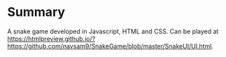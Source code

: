 # Summary

A snake game developed in Javascript, HTML and CSS. Can be played at https://htmlpreview.github.io/?https://github.com/navsam9/SnakeGame/blob/master/SnakeUI/UI.html.
